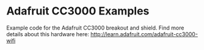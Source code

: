 Adafruit CC3000 Examples
========================

Example code for the Adafruit CC3000 breakout and shield.  Find more details about this hardware here: http://learn.adafruit.com/adafruit-cc3000-wifi
